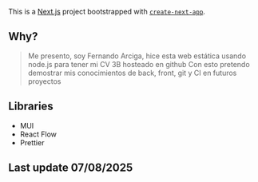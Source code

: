 This is a [Next.js](https://nextjs.org) project bootstrapped with [`create-next-app`](https://github.com/vercel/next.js/tree/canary/packages/create-next-app).

## Why?

> Me presento, soy Fernando Arciga, hice esta web estática usando node.js para tener mi CV 3B hosteado en github
> Con esto pretendo demostrar mis conocimientos de back, front, git y CI en futuros proyectos

## Libraries

- MUI
- React Flow
- Prettier

## Last update 07/08/2025